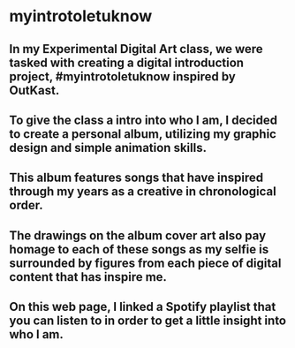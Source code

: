 # myintrotoletuknow

## In my Experimental Digital Art class, we were tasked with creating a digital introduction project, #myintrotoletuknow inspired by OutKast.
## To give the class a intro into who I am, I decided to create a personal album, utilizing my graphic design and simple animation skills.
## This album features songs that have inspired through my years as a creative in chronological order.
## The drawings on the album cover art also pay homage to each of these songs as my selfie is surrounded by figures from each piece of digital content that has inspire me.
## On this web page, I linked a Spotify playlist that you can listen to in order to get a little insight into who I am.
